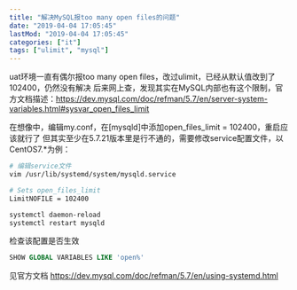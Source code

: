 ```yaml
---
title: "解决MySQL报too many open files的问题"
date: "2019-04-04 17:05:45"
lastMod: "2019-04-04 17:05:45"
categories: ["it"]
tags: ["ulimit", "mysql"]
---
```


uat环境一直有偶尔报too many open files，改过ulimit，已经从默认值改到了102400，仍然没有解决
后来网上查，发现其实在MySQL内部也有这个限制，官方文档描述：https://dev.mysql.com/doc/refman/5.7/en/server-system-variables.html#sysvar_open_files_limit

在想像中，编辑my.conf，在[mysqld]中添加open_files_limit = 102400，重启应该就行了
但其实至少在5.7.21版本里是行不通的，需要修改service配置文件，以CentOS7.*为例：
```bash
# 编辑service文件
vim /usr/lib/systemd/system/mysqld.service

# Sets open_files_limit
LimitNOFILE = 102400

systemctl daemon-reload
systemctl restart mysqld
```

检查该配置是否生效
```sql
SHOW GLOBAL VARIABLES LIKE 'open%'
```


见官方文档
https://dev.mysql.com/doc/refman/5.7/en/using-systemd.html